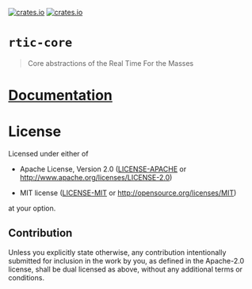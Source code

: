[![crates.io](https://img.shields.io/crates/v/rtic-core.svg)](https://crates.io/crates/rtic-core)
[![crates.io](https://img.shields.io/crates/d/rtic-core.svg)](https://crates.io/crates/rtic-core)

# `rtic-core`

> Core abstractions of the Real Time For the Masses

# [Documentation](https://docs.rs/rtic-core)

# License

Licensed under either of

- Apache License, Version 2.0 ([LICENSE-APACHE](LICENSE-APACHE) or
  http://www.apache.org/licenses/LICENSE-2.0)

- MIT license ([LICENSE-MIT](LICENSE-MIT) or http://opensource.org/licenses/MIT)

at your option.

## Contribution

Unless you explicitly state otherwise, any contribution intentionally submitted
for inclusion in the work by you, as defined in the Apache-2.0 license, shall be
dual licensed as above, without any additional terms or conditions.
